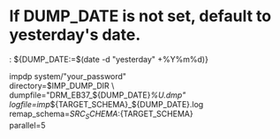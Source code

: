 
# If DUMP_DATE is not set, default to yesterday's date.
: ${DUMP_DATE:=$(date -d "yesterday" +%Y%m%d)}

impdp system/"your_password" \
  directory=$IMP_DUMP_DIR \
  dumpfile="DRM_EB37_${DUMP_DATE}_%U.dmp" \
  logfile=imp_${TARGET_SCHEMA}_${DUMP_DATE}.log \
  remap_schema=${SRC_SCHEMA}:${TARGET_SCHEMA} \
  parallel=5

